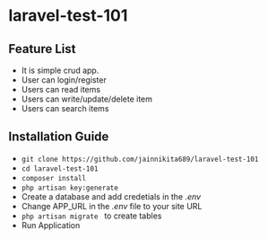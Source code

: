 <h1>laravel-test-101</h1>

## Feature List 
<ul>
<li>It is simple crud app.</li>
<li>User can login/register</li>
<li>Users can read items</li>
<li>Users can write/update/delete item</li>
<li>Users can search items</li>
</ul>

## Installation Guide
<ul>
<li><code>git clone https://github.com/jainnikita689/laravel-test-101 </code></li>
<li><code>cd laravel-test-101</code></li>
<li><code>composer install</code></li>
<li><code>php artisan key:generate</code></li>
<li>Create a database and add credetials in the <em>.env</em></li>
<li>Change APP_URL in the <em>.env</em> file to your site URL</li>
<li><code>php artisan migrate </code> to create tables</li>
<li>Run Application</li>
</ul>
